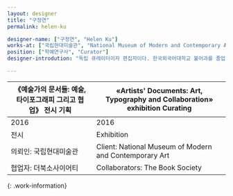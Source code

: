 ```yaml
---
layout: designer
title: "구정연"
permalink: helen-ku

designer-name: ["구정연", "Helen Ku"]
works-at: ["국립현대미술관", "National Museum of Modern and Contemporary Art"]
position: ["학예연구사", "Curator"]
designer-introdution: "독립 큐레이터이자 편집자이다. 한국외국어대학교 불어과를 졸업하고 한국예술종합학교 미술이론과 전문사 과정을 수료했다. 레스페스트 디지털 영화제의 기획자, 제로원디자인센터의 전시 팀장으로 일했다. 임경용과 함께 2007년 미디어버스를 만들었고 2010년 3월, 프로젝트 공간이자 서점인 더 북 소사이어티를 열어 공동 운영하고 있다. 현재 국립현대미술관 서울관의 학예연구사이다."

---
```


| 《예술가의 문서들: 예술, 타이포그래피 그리고 협업》​ 전시 기획 | «Artists' Documents: Art, Typography and Collaboration​​» exhibition Curating |
|----------------|----------------|
| 2016 | 2016 |
| 전시 | Exhibition |
| 의뢰인: 국립현대미술관 | Client: National Museum of Modern and Contemporary Art |
| 협업자: 더북소사이어티  | Collaborators: The Book Society |
{: .work-information}
